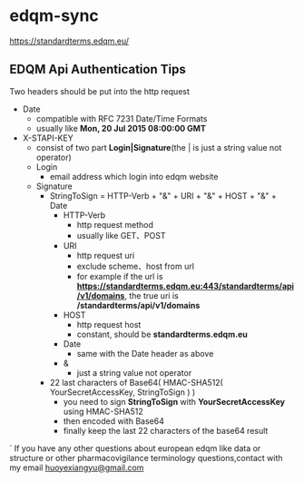 # edqm-sync
https://standardterms.edqm.eu/

## EDQM Api Authentication Tips

Two headers should be put into the http request

- Date
  - compatible with RFC 7231 Date/Time Formats
  - usually like **Mon, 20 Jul 2015 08:00:00 GMT**
- X-STAPI-KEY
  - consist of two part **Login|Signature**(the | is just a string value not operator)
  - Login
    - email address which login into edqm website
  - Signature
    - StringToSign = HTTP-Verb + "&" + URI + "&" + HOST + "&" + Date
      - HTTP-Verb
        - http request method
        - usually like GET、POST
      - URI
        - http request uri
        - exclude scheme、host from url
        - for example if the url is **https://standardterms.edqm.eu:443/standardterms/api/v1/domains**, the true uri is **/standardterms/api/v1/domains**
      - HOST
        - http request host
        - constant, should be **standardterms.edqm.eu**
      - Date
        - same with the Date header as above
      - &
        - just a string value not operator
    - 22 last characters of Base64( HMAC-SHA512( YourSecretAccessKey, StringToSign ) )
      - you need to sign **StringToSign** with **YourSecretAccessKey** using HMAC-SHA512
      - then encoded with Base64
      - finally keep the last 22 characters of the base64 result

` If you have any other questions about european edqm like data or structure or other pharmacovigilance terminology questions,contact with my email huoyexiangyu@gmail.com
